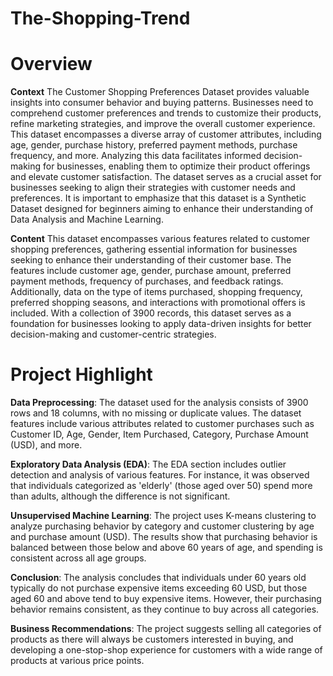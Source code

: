 # The-Shopping-Trend

# Overview

**Context**
The Customer Shopping Preferences Dataset provides valuable insights into consumer behavior and buying patterns. Businesses need to comprehend customer preferences and trends to customize their products, refine marketing strategies, and improve the overall customer experience. This dataset encompasses a diverse array of customer attributes, including age, gender, purchase history, preferred payment methods, purchase frequency, and more. Analyzing this data facilitates informed decision-making for businesses, enabling them to optimize their product offerings and elevate customer satisfaction. The dataset serves as a crucial asset for businesses seeking to align their strategies with customer needs and preferences. It is important to emphasize that this dataset is a Synthetic Dataset designed for beginners aiming to enhance their understanding of Data Analysis and Machine Learning.


**Content**
This dataset encompasses various features related to customer shopping preferences, gathering essential information for businesses seeking to enhance their understanding of their customer base. The features include customer age, gender, purchase amount, preferred payment methods, frequency of purchases, and feedback ratings. Additionally, data on the type of items purchased, shopping frequency, preferred shopping seasons, and interactions with promotional offers is included. With a collection of 3900 records, this dataset serves as a foundation for businesses looking to apply data-driven insights for better decision-making and customer-centric strategies.

# Project Highlight

**Data Preprocessing**: The dataset used for the analysis consists of 3900 rows and 18 columns, with no missing or duplicate values. The dataset features include various attributes related to customer purchases such as Customer ID, Age, Gender, Item Purchased, Category, Purchase Amount (USD), and more.

**Exploratory Data Analysis (EDA)**: The EDA section includes outlier detection and analysis of various features. For instance, it was observed that individuals categorized as 'elderly' (those aged over 50) spend more than adults, although the difference is not significant.

**Unsupervised Machine Learning**: The project uses K-means clustering to analyze purchasing behavior by category and customer clustering by age and purchase amount (USD). The results show that purchasing behavior is balanced between those below and above 60 years of age, and spending is consistent across all age groups.

**Conclusion**: The analysis concludes that individuals under 60 years old typically do not purchase expensive items exceeding 60 USD, but those aged 60 and above tend to buy expensive items. However, their purchasing behavior remains consistent, as they continue to buy across all categories.

**Business Recommendations**: The project suggests selling all categories of products as there will always be customers interested in buying, and developing a one-stop-shop experience for customers with a wide range of products at various price points.
